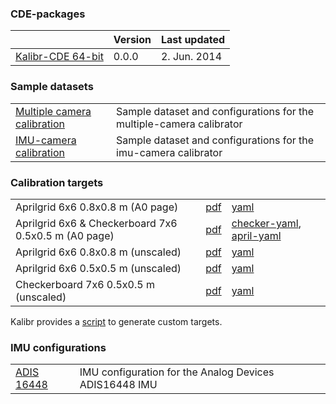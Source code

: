 ### CDE-packages

|  | Version | Last updated |
|:--|:--|:--|
| [Kalibr-CDE 64-bit](https://drive.google.com/file/d/0B0T1sizOvRsUOGtoNGJwMGlxdjA/edit?usp=sharing) | 0.0.0  | 2. Jun. 2014 | 

### Sample datasets

| | |   
|:--|:--|
| [Multiple camera calibration](http://link/) | Sample dataset and configurations for the multiple-camera calibrator |
| [IMU-camera calibration](http://link/) | Sample dataset and configurations for the imu-camera calibrator |

### Calibration targets

| | | |
|:--|:--|:--|
| Aprilgrid 6x6 0.8x0.8 m (A0 page) | [pdf](https://drive.google.com/file/d/0B0T1sizOvRsUdjFJem9mQXdiMTQ/edit?usp=sharing) | [yaml](https://drive.google.com/file/d/0B0T1sizOvRsUU2lGMTdWYWhPaWc/edit?usp=sharing) |
| Aprilgrid 6x6 & Checkerboard 7x6 0.5x0.5 m (A0 page) | [pdf](https://drive.google.com/file/d/0B0T1sizOvRsUbl92ejdBeUd1Mk0/edit?usp=sharing) |  [checker-yaml](https://drive.google.com/file/d/0B0T1sizOvRsUcHJaUGtMR2dhTzQ/edit?usp=sharing), [april-yaml](https://drive.google.com/file/d/0B0T1sizOvRsUR3U2TWRndkR6T00/edit?usp=sharing) |
| Aprilgrid 6x6 0.8x0.8 m (unscaled) | [pdf](https://drive.google.com/file/d/0B0T1sizOvRsUQkM4NTRUT2NoVE0/edit?usp=sharing) | [yaml](https://drive.google.com/file/d/0B0T1sizOvRsUU2lGMTdWYWhPaWc/edit?usp=sharing) |
| Aprilgrid 6x6 0.5x0.5 m (unscaled) | [pdf](https://drive.google.com/file/d/0B0T1sizOvRsUQVVCZEV2QXg2WWc/edit?usp=sharing) | [yaml](https://drive.google.com/file/d/0B0T1sizOvRsUR3U2TWRndkR6T00/edit?usp=sharing) |
| Checkerboard 7x6 0.5x0.5 m (unscaled) | [pdf](https://drive.google.com/file/d/0B0T1sizOvRsUVmJZYW9XWFZRdE0/edit?usp=sharing) | [yaml](https://drive.google.com/file/d/0B0T1sizOvRsUcHJaUGtMR2dhTzQ/edit?usp=sharing) |

Kalibr provides a [script](calibration-targets) to generate custom targets.

### IMU configurations

| | |   
|:--|:--|
| [ADIS 16448](https://drive.google.com/file/d/0B0T1sizOvRsUSk9ReDlid0VSY3M/edit?usp=sharing) | IMU configuration for the  Analog Devices ADIS16448 IMU |

